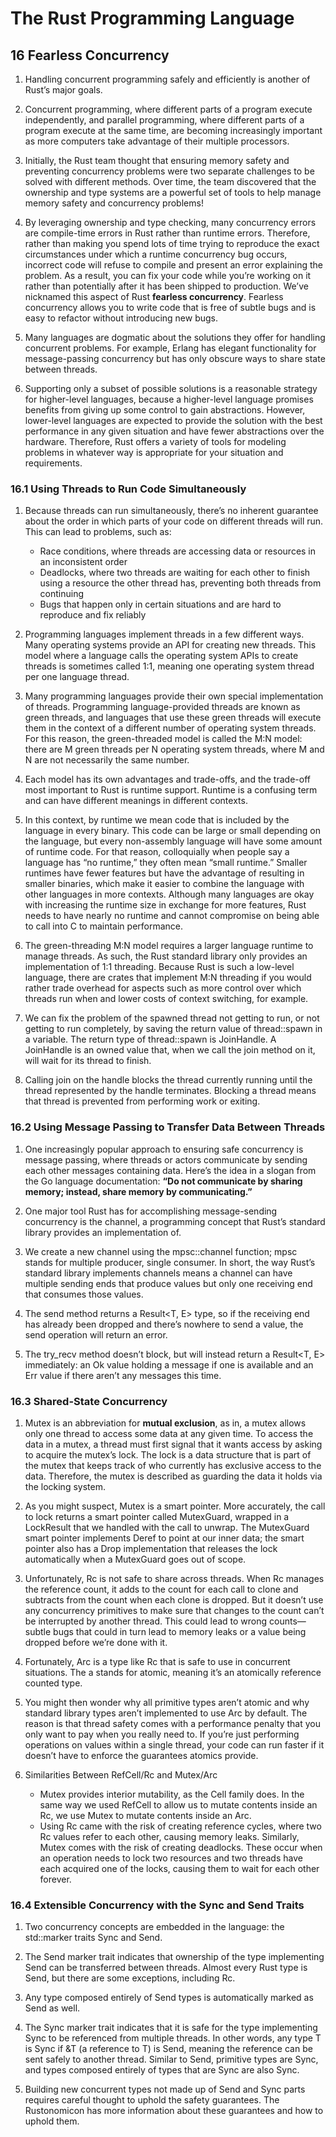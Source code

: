 # The Rust Programming Language

## 16 Fearless Concurrency

1. Handling concurrent programming safely and efficiently is another of Rust’s major goals.

2. Concurrent programming, where different parts of a program execute independently, and parallel programming, where different parts of a program execute at the same time, are becoming increasingly important as more computers take advantage of their multiple processors.

3. Initially, the Rust team thought that ensuring memory safety and preventing concurrency problems were two separate challenges to be solved with different methods. Over time, the team discovered that the ownership and type systems are a powerful set of tools to help manage memory safety and concurrency problems!

4. By leveraging ownership and type checking, many concurrency errors are compile-time errors in Rust rather than runtime errors. Therefore, rather than making you spend lots of time trying to reproduce the exact circumstances under which a runtime concurrency bug occurs, incorrect code will refuse to compile and present an error explaining the problem. As a result, you can fix your code while you’re working on it rather than potentially after it has been shipped to production. We’ve nicknamed this aspect of Rust **fearless concurrency**. Fearless concurrency allows you to write code that is free of subtle bugs and is easy to refactor without introducing new bugs.

5. Many languages are dogmatic about the solutions they offer for handling concurrent problems. For example, Erlang has elegant functionality for message-passing concurrency but has only obscure ways to share state between threads.

6. Supporting only a subset of possible solutions is a reasonable strategy for higher-level languages, because a higher-level language promises benefits from giving up some control to gain abstractions. However, lower-level languages are expected to provide the solution with the best performance in any given situation and have fewer abstractions over the hardware. Therefore, Rust offers a variety of tools for modeling problems in whatever way is appropriate for your situation and requirements.

### 16.1 Using Threads to Run Code Simultaneously

1. Because threads can run simultaneously, there’s no inherent guarantee about the order in which parts of your code on different threads will run. This can lead to problems, such as:
    - Race conditions, where threads are accessing data or resources in an inconsistent order
    - Deadlocks, where two threads are waiting for each other to finish using a resource the other thread has, preventing both threads from continuing
    - Bugs that happen only in certain situations and are hard to reproduce and fix reliably

2. Programming languages implement threads in a few different ways. Many operating systems provide an API for creating new threads. This model where a language calls the operating system APIs to create threads is sometimes called 1:1, meaning one operating system thread per one language thread.

3. Many programming languages provide their own special implementation of threads. Programming language-provided threads are known as green threads, and languages that use these green threads will execute them in the context of a different number of operating system threads. For this reason, the green-threaded model is called the M:N model: there are M green threads per N operating system threads, where M and N are not necessarily the same number.

4. Each model has its own advantages and trade-offs, and the trade-off most important to Rust is runtime support. Runtime is a confusing term and can have different meanings in different contexts.

5. In this context, by runtime we mean code that is included by the language in every binary. This code can be large or small depending on the language, but every non-assembly language will have some amount of runtime code. For that reason, colloquially when people say a language has “no runtime,” they often mean “small runtime.” Smaller runtimes have fewer features but have the advantage of resulting in smaller binaries, which make it easier to combine the language with other languages in more contexts. Although many languages are okay with increasing the runtime size in exchange for more features, Rust needs to have nearly no runtime and cannot compromise on being able to call into C to maintain performance.

6. The green-threading M:N model requires a larger language runtime to manage threads. As such, the Rust standard library only provides an implementation of 1:1 threading. Because Rust is such a low-level language, there are crates that implement M:N threading if you would rather trade overhead for aspects such as more control over which threads run when and lower costs of context switching, for example.

7. We can fix the problem of the spawned thread not getting to run, or not getting to run completely, by saving the return value of thread::spawn in a variable. The return type of thread::spawn is JoinHandle. A JoinHandle is an owned value that, when we call the join method on it, will wait for its thread to finish.

8. Calling join on the handle blocks the thread currently running until the thread represented by the handle terminates. Blocking a thread means that thread is prevented from performing work or exiting.

### 16.2 Using Message Passing to Transfer Data Between Threads

1. One increasingly popular approach to ensuring safe concurrency is message passing, where threads or actors communicate by sending each other messages containing data. Here’s the idea in a slogan from the Go language documentation: **“Do not communicate by sharing memory; instead, share memory by communicating.”**

2. One major tool Rust has for accomplishing message-sending concurrency is the channel, a programming concept that Rust’s standard library provides an implementation of.

3. We create a new channel using the mpsc::channel function; mpsc stands for multiple producer, single consumer. In short, the way Rust’s standard library implements channels means a channel can have multiple sending ends that produce values but only one receiving end that consumes those values.

4. The send method returns a Result<T, E> type, so if the receiving end has already been dropped and there’s nowhere to send a value, the send operation will return an error.

5. The try_recv method doesn’t block, but will instead return a Result<T, E> immediately: an Ok value holding a message if one is available and an Err value if there aren’t any messages this time.

### 16.3 Shared-State Concurrency

1. Mutex is an abbreviation for **mutual exclusion**, as in, a mutex allows only one thread to access some data at any given time. To access the data in a mutex, a thread must first signal that it wants access by asking to acquire the mutex’s lock. The lock is a data structure that is part of the mutex that keeps track of who currently has exclusive access to the data. Therefore, the mutex is described as guarding the data it holds via the locking system.

2. As you might suspect, Mutex<T> is a smart pointer. More accurately, the call to lock returns a smart pointer called MutexGuard, wrapped in a LockResult that we handled with the call to unwrap. The MutexGuard smart pointer implements Deref to point at our inner data; the smart pointer also has a Drop implementation that releases the lock automatically when a MutexGuard goes out of scope.

3. Unfortunately, Rc<T> is not safe to share across threads. When Rc<T> manages the reference count, it adds to the count for each call to clone and subtracts from the count when each clone is dropped. But it doesn’t use any concurrency primitives to make sure that changes to the count can’t be interrupted by another thread. This could lead to wrong counts—subtle bugs that could in turn lead to memory leaks or a value being dropped before we’re done with it.

4. Fortunately, Arc<T> is a type like Rc<T> that is safe to use in concurrent situations. The a stands for atomic, meaning it’s an atomically reference counted type.

5. You might then wonder why all primitive types aren’t atomic and why standard library types aren’t implemented to use Arc<T> by default. The reason is that thread safety comes with a performance penalty that you only want to pay when you really need to. If you’re just performing operations on values within a single thread, your code can run faster if it doesn’t have to enforce the guarantees atomics provide.

6. Similarities Between RefCell<T>/Rc<T> and Mutex<T>/Arc<T>
    - Mutex<T> provides interior mutability, as the Cell family does. In the same way we used RefCell<T> to allow us to mutate contents inside an Rc<T>, we use Mutex<T> to mutate contents inside an Arc<T>.
    - Using Rc<T> came with the risk of creating reference cycles, where two Rc<T> values refer to each other, causing memory leaks. Similarly, Mutex<T> comes with the risk of creating deadlocks. These occur when an operation needs to lock two resources and two threads have each acquired one of the locks, causing them to wait for each other forever.

### 16.4 Extensible Concurrency with the Sync and Send Traits

1. Two concurrency concepts are embedded in the language: the std::marker traits Sync and Send.

2. The Send marker trait indicates that ownership of the type implementing Send can be transferred between threads. Almost every Rust type is Send, but there are some exceptions, including Rc<T>.

3. Any type composed entirely of Send types is automatically marked as Send as well.

4. The Sync marker trait indicates that it is safe for the type implementing Sync to be referenced from multiple threads. In other words, any type T is Sync if &T (a reference to T) is Send, meaning the reference can be sent safely to another thread. Similar to Send, primitive types are Sync, and types composed entirely of types that are Sync are also Sync.

5. Building new concurrent types not made up of Send and Sync parts requires careful thought to uphold the safety guarantees. The Rustonomicon has more information about these guarantees and how to uphold them.

